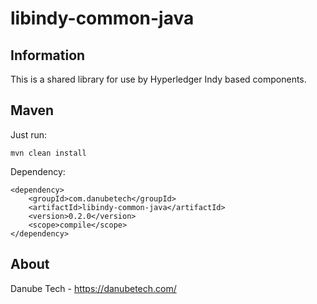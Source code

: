 # libindy-common-java

## Information

This is a shared library for use by Hyperledger Indy based components.

## Maven

Just run:

	mvn clean install

Dependency:

	<dependency>
		<groupId>com.danubetech</groupId>
		<artifactId>libindy-common-java</artifactId>
		<version>0.2.0</version>
		<scope>compile</scope>
	</dependency>

## About

Danube Tech - https://danubetech.com/
